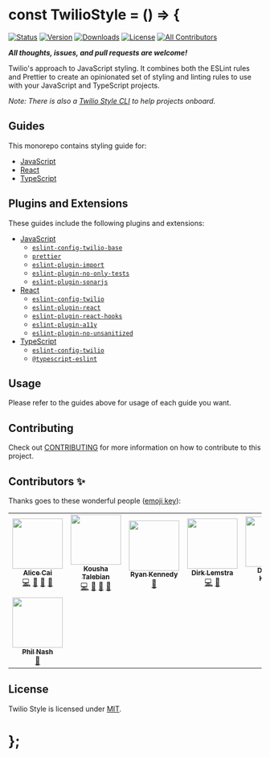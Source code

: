 # const TwilioStyle = () => {

[![Status](https://travis-ci.com/twilio-labs/twilio-style.svg?branch=master)](https://travis-ci.com/twilio-labs/twilio-style)
[![Version](https://img.shields.io/npm/v/eslint-config-twilio.svg?style=square)](https://www.npmjs.com/package/eslint-config-twilio)
[![Downloads](https://img.shields.io/npm/dt/eslint-config-twilio.svg?style=square)](https://www.npmjs.com/package/eslint-config-twilio)
[![License](https://img.shields.io/npm/l/eslint-config-twilio.svg?style=square)](./LICENSE)
[![All Contributors](https://img.shields.io/badge/all_contributors-8-orange.svg?style=flat)](#contributors-)

**_All thoughts, issues, and pull requests are welcome!_**

Twilio's approach to JavaScript styling. It combines both the ESLint rules and Prettier to create an opinionated set of styling and linting rules to use with your JavaScript and TypeScript projects.

_Note: There is also a [Twilio Style CLI](https://github.com/twilio-labs/twilio-style-cli) to help projects onboard._

## Guides

This monorepo contains styling guide for:

* [JavaScript](./packages/eslint-config-twilio)
* [React](./packages/eslint-config-twilio-react)
* [TypeScript](./packages/eslint-config-twilio-ts)

## Plugins and Extensions

These guides include the following plugins and extensions:

* [JavaScript](./packages/eslint-config-twilio)
  - [`eslint-config-twilio-base`](https://github.com/twilio-labs/twilio-style/tree/master/packages/eslint-config-twilio-base)
  - [`prettier`](https://www.npmjs.com/package/prettier)
  - [`eslint-plugin-import`](https://www.npmjs.com/package/eslint-plugin-import)
  - [`eslint-plugin-no-only-tests`](https://www.npmjs.com/package/eslint-plugin-no-only-tests)
  - [`eslint-plugin-sonarjs`](https://www.npmjs.com/package/eslint-plugin-sonarjs)
* [React](./packages/eslint-config-twilio-react)
  - [`eslint-config-twilio`](https://github.com/twilio-labs/twilio-style/tree/master/packages/eslint-config-twilio)
  - [`eslint-plugin-react`](https://www.npmjs.com/package/eslint-plugin-react)
  - [`eslint-plugin-react-hooks`](https://www.npmjs.com/package/eslint-plugin-react-hooks)
  - [`eslint-plugin-a11y`](https://www.npmjs.com/package/eslint-plugin-jsx-a11y)
  - [`eslint-plugin-no-unsanitized`](https://www.npmjs.com/package/eslint-plugin-no-unsanitized)
* [TypeScript](./packages/eslint-config-twilio-ts)
  - [`eslint-config-twilio`](https://github.com/twilio-labs/twilio-style/tree/master/packages/eslint-config-twilio)
  - [`@typescript-eslint`](https://github.com/typescript-eslint/typescript-eslint)

## Usage

Please refer to the guides above for usage of each guide you want.

## Contributing

Check out [CONTRIBUTING](CONTRIBUTING.md) for more information on how to contribute to this project.

## Contributors ✨

Thanks goes to these wonderful people ([emoji key](https://allcontributors.org/docs/en/emoji-key)):

<!-- ALL-CONTRIBUTORS-LIST:START - Do not remove or modify this section -->
<!-- prettier-ignore-start -->
<!-- markdownlint-disable -->
<table>
  <tr>
    <td align="center"><a href="https://github.com/ahcai"><img src="https://avatars3.githubusercontent.com/u/4912483?v=4?s=100" width="100px;" alt=""/><br /><sub><b>Alice Cai</b></sub></a><br /><a href="https://github.com/twilio-labs/twilio-style/commits?author=ahcai" title="Code">💻</a> <a href="https://github.com/twilio-labs/twilio-style/commits?author=ahcai" title="Documentation">📖</a> <a href="#ideas-ahcai" title="Ideas, Planning, & Feedback">🤔</a> <a href="https://github.com/twilio-labs/twilio-style/pulls?q=is%3Apr+reviewed-by%3Aahcai" title="Reviewed Pull Requests">👀</a></td>
    <td align="center"><a href="https://github.com/ktalebian"><img src="https://avatars2.githubusercontent.com/u/2308915?v=4?s=100" width="100px;" alt=""/><br /><sub><b>Kousha Talebian</b></sub></a><br /><a href="https://github.com/twilio-labs/twilio-style/commits?author=ktalebian" title="Code">💻</a> <a href="https://github.com/twilio-labs/twilio-style/commits?author=ktalebian" title="Documentation">📖</a> <a href="#ideas-ktalebian" title="Ideas, Planning, & Feedback">🤔</a> <a href="https://github.com/twilio-labs/twilio-style/pulls?q=is%3Apr+reviewed-by%3Aktalebian" title="Reviewed Pull Requests">👀</a></td>
    <td align="center"><a href="https://github.com/theryankennedy"><img src="https://avatars3.githubusercontent.com/u/218683?v=4?s=100" width="100px;" alt=""/><br /><sub><b>Ryan Kennedy</b></sub></a><br /><a href="#ideas-theryankennedy" title="Ideas, Planning, & Feedback">🤔</a></td>
    <td align="center"><a href="https://twitter.com/MagickNET"><img src="https://avatars3.githubusercontent.com/u/10426229?v=4?s=100" width="100px;" alt=""/><br /><sub><b>Dirk Lemstra</b></sub></a><br /><a href="https://github.com/twilio-labs/twilio-style/commits?author=dlemstra" title="Code">💻</a> <a href="https://github.com/twilio-labs/twilio-style/issues?q=author%3Adlemstra" title="Bug reports">🐛</a></td>
    <td align="center"><a href="https://dkundel.com"><img src="https://avatars3.githubusercontent.com/u/1505101?v=4?s=100" width="100px;" alt=""/><br /><sub><b>Dominik Kundel</b></sub></a><br /><a href="#ideas-dkundel" title="Ideas, Planning, & Feedback">🤔</a></td>
    <td align="center"><a href="https://github.com/vnguyen94"><img src="https://avatars0.githubusercontent.com/u/6936736?v=4?s=100" width="100px;" alt=""/><br /><sub><b>Van Nguyen</b></sub></a><br /><a href="https://github.com/twilio-labs/twilio-style/commits?author=vnguyen94" title="Code">💻</a> <a href="#ideas-vnguyen94" title="Ideas, Planning, & Feedback">🤔</a> <a href="https://github.com/twilio-labs/twilio-style/issues?q=author%3Avnguyen94" title="Bug reports">🐛</a></td>
    <td align="center"><a href="https://about.me/andreasonny83"><img src="https://avatars0.githubusercontent.com/u/8806300?v=4?s=100" width="100px;" alt=""/><br /><sub><b>Andrea Sonny</b></sub></a><br /><a href="https://github.com/twilio-labs/twilio-style/commits?author=andreasonny83" title="Code">💻</a> <a href="#ideas-andreasonny83" title="Ideas, Planning, & Feedback">🤔</a> <a href="https://github.com/twilio-labs/twilio-style/issues?q=author%3Aandreasonny83" title="Bug reports">🐛</a></td>
  </tr>
  <tr>
    <td align="center"><a href="https://philna.sh"><img src="https://avatars.githubusercontent.com/u/31462?v=4?s=100" width="100px;" alt=""/><br /><sub><b>Phil Nash</b></sub></a><br /><a href="https://github.com/twilio-labs/twilio-style/commits?author=philnash" title="Documentation">📖</a></td>
  </tr>
</table>

<!-- markdownlint-restore -->
<!-- prettier-ignore-end -->

<!-- ALL-CONTRIBUTORS-LIST:END -->

## License

Twilio Style is licensed under [MIT](LICENSE).

# };

